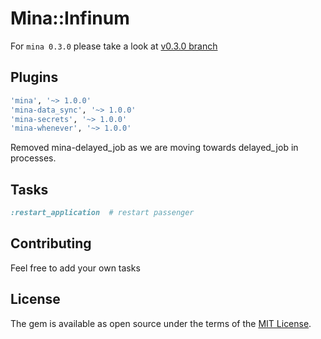 # Mina::Infinum

For `mina 0.3.0` please take a look at [v0.3.0 branch](https://github.com/infinum/mina-infinum/tree/v0.3.0)
## Plugins

``` ruby
'mina', '~> 1.0.0'
'mina-data_sync', '~> 1.0.0'
'mina-secrets', '~> 1.0.0'
'mina-whenever', '~> 1.0.0'
```

Removed mina-delayed_job as we are moving towards delayed_job in processes.

## Tasks

``` ruby
:restart_application  # restart passenger
```

## Contributing

Feel free to add your own tasks

## License

The gem is available as open source under the terms of the [MIT License](http://opensource.org/licenses/MIT).
